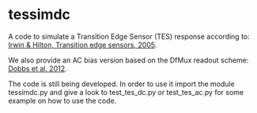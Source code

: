 # tessimdc
A code to simulate a Transition Edge Sensor (TES) response according to:
[Irwin & Hilton, Transition edge sensors, 2005](https://doi.org/10.1007/10933596_3).

We also provide an AC bias version based on the DfMux readout scheme: 
[Dobbs et al. 2012](https://doi.org/10.1063/1.4737629).

The code is still being developed. In order to use it import the module tessimdc.py and give a look to test_tes_dc.py or test_tes_ac.py for some example on how to use the code.
